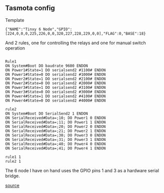 

## Tasmota config 

Template

```
{"NAME":"Tinxy 6 Node","GPIO":[224,0,0,0,225,226,0,0,320,227,228,229,0,0],"FLAG":0,"BASE":18}
```

And 2 rules, one for controlling the relays and one for manual switch operation

```

Rule1 
ON System#Boot DO baudrate 9600 ENDON
ON Power1#State=1 DO serialsend2 #1100# ENDON
ON Power1#State=0 DO serialsend2 #1000# ENDON
ON Power2#State=1 DO serialsend2 #2100# ENDON
ON Power2#State=0 DO serialsend2 #2000# ENDON
ON Power3#State=1 DO serialsend2 #3100# ENDON
ON Power3#State=0 DO serialsend2 #3000# ENDON
ON Power4#State=1 DO serialsend2 #4100# ENDON
ON Power4#State=0 DO serialsend2 #4000# ENDON

rule2
ON System#Boot DO SerialSend2 1 ENDON
ON SerialReceived#Data=;10; DO Power1 0 ENDON
ON SerialReceived#Data=;11; DO Power1 1 ENDON
ON SerialReceived#Data=;20; DO Power2 0 ENDON
ON SerialReceived#Data=;21; DO Power2 1 ENDON
ON SerialReceived#Data=;30; DO Power3 0 ENDON
ON SerialReceived#Data=;31; DO Power3 1 ENDON
ON SerialReceived#Data=;40; DO Power4 0 ENDON
ON SerialReceived#Data=;41; DO Power4 1 ENDON

rule1 1
rule2 1
``` 


The 6 node I have on hand uses the GPIO pins 1 and 3 as a hardware serial bridge. 


[source](https://forum.tinxy.in/t/flashing-custom-firmware-like-tasmota-or-esphome-and-then-restoring-back-to-original/32/24)
